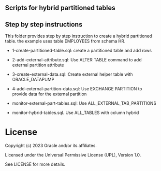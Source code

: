 ## Scripts for hybrid partitioned tables

## Step by step instructions 

This folder provides step by step instruction to create a hybrid partitioned table. the example uses table EMPLOYEES from schema HR.  

- 1-create-partitioned-table.sql: create a partitioned table and add rows

- 2-add-external-attribute.sql: Use ALTER TABLE command to add external partition attribute 

- 3-create-external-data.sql: Create external helper table with ORACLE_DATAPUMP

- 4-add-external-partition-data.sql: Use EXCHANGE PARTITION to provide data for the external partition

- monitor-external-part-tables.sql: Use ALL_EXTERNAL_TAB_PARTITIONS

- monitor-hybrid-tables.sql. Use ALL_TABLES with column hybrid

# License

Copyright (c) 2023 Oracle and/or its affiliates.

Licensed under the Universal Permissive License (UPL), Version 1.0.

See LICENSE for more details.
